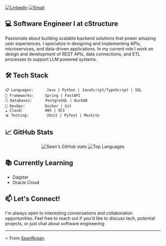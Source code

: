 [![LinkedIn](https://img.shields.io/badge/LinkedIn-0077B5?style=for-the-badge&logo=linkedin&logoColor=white)](https://linkedin.com/in/seanrogandev) 
[![Email](https://img.shields.io/badge/Email-D14836?style=for-the-badge&logo=gmail&logoColor=white)](mailto:srogan88@gmail.com)

## 💻 Software Engineer I at cStructure

Passionate about building scalable backend solutions that power amazing user experiences. I specialize in designing and implementing APIs, microservices, and data-driven applications. In my current role I work on design and development of REST APIs, data connections, and ETL processes to support LLM powered systems. 

## 🛠️ Tech Stack

```
📋 Languages:      Java | Python | JavaScript/TypeScript | SQL
🔧 Frameworks:     Spring | FastAPI 
🗄️ Databases:      PostgreSQL | DuckDB
🚀 DevOps:         Docker | Git
☁️ Cloud:          AWS | OCI
📊 Testing:        JUnit | PyTest | Mockito
```

## 📈 GitHub Stats

<div align="center">
  <img src="https://github-readme-stats.vercel.app/api?username=SeanRogan&theme=radical&show_icons=true&count_private=true" alt="Sean's GitHub stats" />
  <img src="https://github-readme-stats.vercel.app/api/top-langs/?username=SeanRogan&layout=compact&theme=radical" alt="Top Languages" />
</div>


## 📚 Currently Learning 

- Dagster
- Oracle Cloud

## 📫 Let's Connect!

I'm always open to interesting conversations and collaboration opportunities. Feel free to reach out if you'd like to discuss tech, potential projects, or just chat about software engineering

---

⭐️ From [SeanRogan](https://github.com/SeanRogan)
